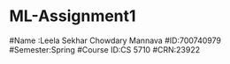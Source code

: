 # ML-Assignment1
#Name :Leela Sekhar Chowdary Mannava
#ID:700740979
#Semester:Spring
#Course ID:CS 5710
#CRN:23922
